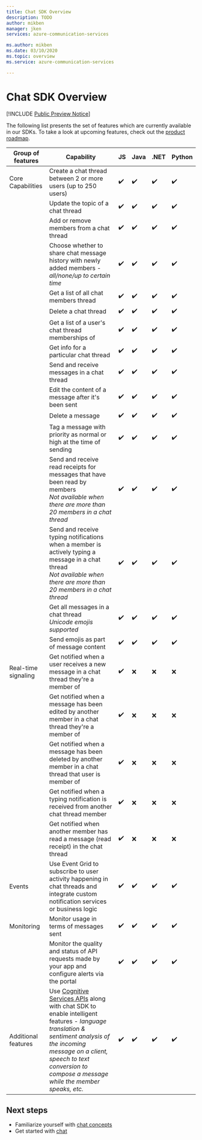 ```yaml
---
title: Chat SDK Overview
description: TODO
author: mikben
manager: jken
services: azure-communication-services

ms.author: mikben
ms.date: 03/10/2020
ms.topic: overview
ms.service: azure-communication-services

---
```

# Chat SDK Overview

[!INCLUDE [Public Preview Notice](../../includes/public-preview-include.md)]


The following list presents the set of features which are currently available in our SDKs. To take a look at upcoming features, check out the [product roadmap](../../roadmap.md). 

| Group of features | Capability                                                                                                          | JS  | Java | .NET | Python |
| ----------------- | ------------------------------------------------------------------------------------------------------------------- | --- | ----- | ---- | -----  |
| Core Capabilities | Create a chat thread between 2 or more users (up to 250 users)                                                       | ✔️   | ✔️  | ✔️    | ✔️   |
|                   | Update the topic of a chat thread                                                                              | ✔️   | ✔️ | ✔️    | ✔️   |
|                   | Add or remove members from a chat thread                                                                           | ✔️   | ✔️  | ✔️    | ✔️  |
|                   | Choose whether to share chat message history with newly added members - *all/none/up to certain time* | ✔️   | ✔️   | ✔️    | ✔️  |
|                   | Get a list of all chat members thread                                                                          | ✔️   | ✔️  | ✔️ | ✔️ |
|                   | Delete a chat thread                                                                                              | ✔️   | ✔️  | ✔️    | ✔️  |
|                   | Get a list of a user's chat thread memberships of                                                                  | ✔️   | ✔️  | ✔️    | ✔️  |
|                   | Get info for a particular chat thread                                                                              | ✔️   | ✔️  | ✔️ | ✔️ |
|                   | Send and receive messages in a chat thread                                                                            | ✔️   | ✔️   | ✔️    | ✔️  |
|                   | Edit the content of a message after it's been sent                                                                   | ✔️   | ✔️  | ✔️ | ✔️ |
|                   | Delete a message                                                                                                       | ✔️   | ✔️  | ✔️ | ✔️ |
|                   | Tag a message with priority as normal or high at the time of sending                                               | ✔️   | ✔️  | ✔️    | ✔️   |
|                   | Send and receive read receipts for messages that have been read by members <br/> *Not available when there are more than 20 members in a chat thread*    | ✔️   | ✔️  | ✔️    | ✔️   |
|                   | Send and receive typing notifications when a member is actively typing a message in a chat thread <br/> *Not available when there are more than 20 members in a chat thread*      | ✔️   | ✔️   | ✔️    | ✔️    |
|                   | Get all messages in a chat thread <br/> *Unicode emojis supported*                                                  | ✔️   | ✔️  | ✔️    | ✔️  |
|                   | Send emojis as part of message content                                                                              | ✔️   | ✔️  | ✔️    | ✔️  |
|Real-time signaling| Get notified when a user receives a new message in a chat thread they're a member of                                     | ✔️   | ❌    | ❌  | ❌  |
|                    | Get notified when a message has been edited by another member in a chat thread they're a member of                | ✔️   | ❌    | ❌    | ❌  |
|                    | Get notified when a message has been deleted by another member in a chat thread that user is member of                | ✔️   | ❌    | ❌    | ❌  |
|                    | Get notified when a typing notification is received from another chat thread member                                 | ✔️   | ❌    | ❌    | ❌  |
|                    | Get notified when another member has read a message (read receipt) in the chat thread                               | ✔️   | ❌    | ❌    | ❌  |
| Events             | Use Event Grid to subscribe to user activity happening in chat threads and integrate custom notification services or business logic     | ✔️   | ✔️  | ✔️    | ✔️  |
| Monitoring        | Monitor usage in terms of messages sent                                                                               | ✔️   | ✔️  | ✔️    | ✔️  |
|                    | Monitor the quality and status of API requests made by your app and configure alerts via the portal                                                          | ✔️   | ✔️  | ✔️    | ✔️  |
|Additional features | Use [Cognitive Services APIs](https://docs.microsoft.com/en-us/azure/cognitive-services/) along with chat SDK to enable intelligent features - *language translation & sentiment analysis of the incoming message on a client, speech to text conversion to compose a message while the member speaks, etc.*                                                                                         | ✔️   | ✔️  | ✔️    | ✔️  |

## Next steps

- Familiarize yourself with [chat concepts](../chat/about-chat.md)
- Get started with [chat](../../quickstarts/chat/get-started-with-chat.md)
